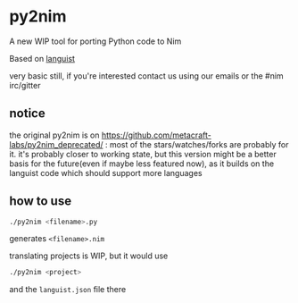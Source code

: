 # py2nim

A new WIP tool for porting Python code to Nim

Based on [languist](https://github.com/metacraft-labs/languist)


very basic still, if you're interested contact us using our emails or the #nim irc/gitter 
## notice

the original py2nim is on https://github.com/metacraft-labs/py2nim_deprecated/ : most of the stars/watches/forks are probably for it. it's probably closer to working state, but this version might be a better basis for the future(even if maybe less featured now), as it builds on the languist code which should support more languages 

## how to use

```bash
./py2nim <filename>.py
```

generates `<filename>.nim`

translating projects is WIP, but it would use

```bash
./py2nim <project>
```

and the `languist.json` file there
